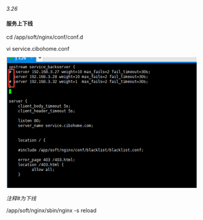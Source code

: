 _3.26_

#### 服务上下线

cd /app/soft/nginx/conf/conf.d

vi service.cibohome.conf

![](/assets/3.26反向代理.png)

_注释\#为下线_

/app/soft/nginx/sbin/nginx -s reload

